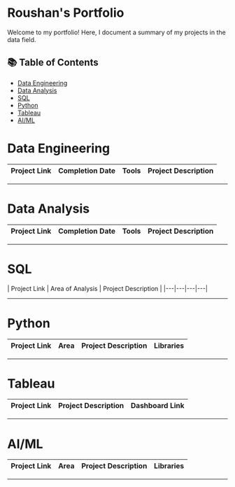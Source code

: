 # Roushan's Portfolio

Welcome to my portfolio! Here, I document a summary of my projects in the data field.

## 📚 Table of Contents
- [Data Engineering](#data-engineering)
- [Data Analysis](#data-analysis)
- [SQL](#sql)
- [Python](#python)
- [Tableau](#tableau)
- [AI/ML](#al_ml)


# Data Engineering

| Project Link | Completion Date | Tools | Project Description | 
|---|---|---|---|


***
# Data Analysis

| Project Link | Completion Date | Tools | Project Description | 
|---|---|---|---|


***

# SQL

| Project Link | Area of Analysis | Project Description |
|---|---|---|---|


***


# Python

| Project Link | Area | Project Description | Libraries |    
|---|---|---|---|


***

# Tableau

| Project Link | Project Description | Dashboard Link |
|---|---|---|


***

# AI/ML

| Project Link | Area | Project Description | Libraries |    
|---|---|---|---|


***

